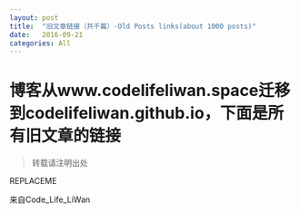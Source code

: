 ```yaml
---
layout: post
title:  "旧文章链接（共千篇）-Old Posts links(about 1000 posts)"
date:   2016-09-21
categories: All
---
```


# 博客从www.codelifeliwan.space迁移到codelifeliwan.github.io，下面是所有旧文章的链接  
> 转载请注明出处

REPLACEME

来自Code_Life_LiWan